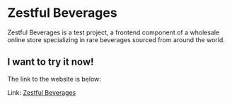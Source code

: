 # Zestful Beverages

Zestful Beverages is a test project, a frontend component of a wholesale online store specializing in rare beverages sourced from around the world.

## I want to try it now!

The link to the website is below:

Link: [Zestful Beverages](https://zestful-beverages.netlify.app/)
